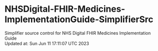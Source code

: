 # NHSDigital-FHIR-Medicines-ImplementationGuide-SimplifierSrc  
Simplifier source control for NHS Digital FHIR Medicines Implementation Guide  
Updated at: Sun Jun 11 17:11:07 UTC 2023
